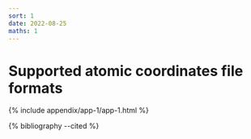 ```yaml
---
sort: 1
date: 2022-08-25
maths: 1
---
```


# Supported atomic coordinates file formats

{% include appendix/app-1/app-1.html %}

{% bibliography --cited %}
